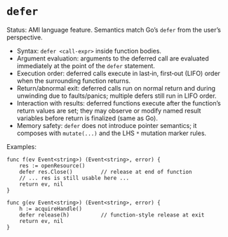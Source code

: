 # `defer`

Status: AMI language feature. Semantics match Go’s `defer` from the user’s perspective.

- Syntax: `defer <call-expr>` inside function bodies.
- Argument evaluation: arguments to the deferred call are evaluated immediately at the point of the `defer` statement.
- Execution order: deferred calls execute in last‑in, first‑out (LIFO) order when the surrounding function returns.
- Return/abnormal exit: deferred calls run on normal return and during unwinding due to faults/panics; multiple defers still run in LIFO order.
- Interaction with results: deferred functions execute after the function’s return values are set; they may observe or modify named result variables before return is finalized (same as Go).
- Memory safety: `defer` does not introduce pointer semantics; it composes with `mutate(...)` and the LHS `*` mutation marker rules.

Examples:

```
func f(ev Event<string>) (Event<string>, error) {
    res := openResource()
    defer res.Close()         // release at end of function
    // ... res is still usable here ...
    return ev, nil
}

func g(ev Event<string>) (Event<string>, error) {
    h := acquireHandle()
    defer release(h)          // function-style release at exit
    return ev, nil
}
```
